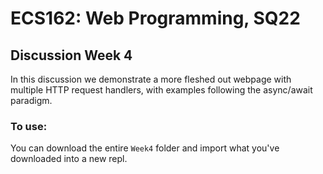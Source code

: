 # ECS162: Web Programming, SQ22
## Discussion Week 4

In this discussion we demonstrate a more fleshed out webpage with multiple HTTP request handlers, with examples following the async/await paradigm.

### To use:
You can download the entire ```Week4``` folder and import what you've downloaded into a new repl.
